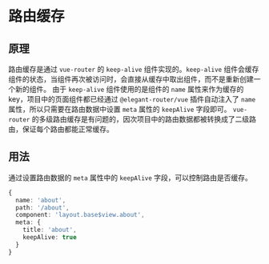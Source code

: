 # 路由缓存

## 原理

路由缓存是通过 `vue-router` 的 `keep-alive` 组件实现的。`keep-alive` 组件会缓存组件的状态，当组件再次被访问时，会直接从缓存中取出组件，而不是重新创建一个新的组件。
由于 `keep-alive` 组件使用的是组件的 `name` 属性来作为缓存的 key，项目中的页面组件都已经通过 `@elegant-router/vue` 插件自动注入了 `name` 属性，所以只需要在路由数据中设置 `meta` 属性的 `keepAlive` 字段即可。
`vue-router` 的多级路由缓存是有问题的，因次项目中的路由数据都被转换成了二级路由，保证每个路由都能正常缓存。

## 用法

通过设置路由数据的 `meta` 属性中的 `keepAlive` 字段，可以控制路由是否缓存。

```ts
{
  name: 'about',
  path: '/about',
  component: 'layout.base$view.about',
  meta: {
    title: 'about',
    keepAlive: true
  }
}
```
